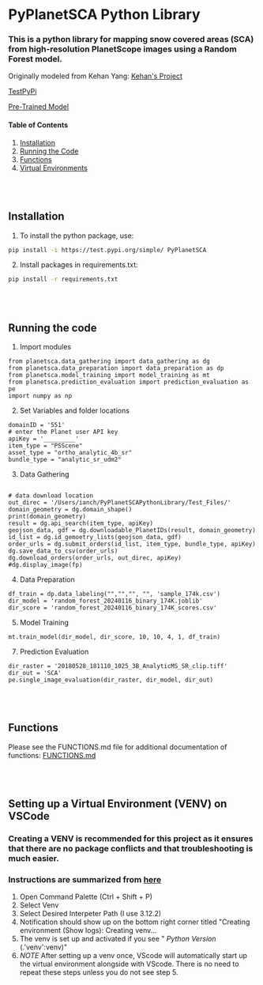 # PyPlanetSCA Python Library

### This is a python library for mapping snow covered areas (SCA) from high-resolution PlanetScope images using a Random Forest model. 

Originally modeled from Kehan Yang: 
[Kehan's Project](https://github.com/KehanGit/High_resolution_snow_cover_mapping/blob/main/01_download_planetscope_images.ipynb)

[TestPyPi](https://test.pypi.org/project/PyPlanetSCA/#description)

[Pre-Trained Model](https://huggingface.co/IanChiu333/PyPlanetSCA_Library)

#### Table of Contents <a name="table_of_contents"></a>
1. [Installation](#installation)
2. [Running the Code](#running)
3. [Functions](#functions)
4. [Virtual Environments](#VENV)

<br></br>
## Installation <a name="installation"></a>

1. To install the python package, use: 

```bash
pip install -i https://test.pypi.org/simple/ PyPlanetSCA
```

2. Install packages in requirements.txt:
```bash
pip install -r requirements.txt
```

<br></br>
## Running the code <a name="running"></a>

1. Import modules
```
from planetsca.data_gathering import data_gathering as dg
from planetsca.data_preparation import data_preparation as dp
from planetsca.model_training import model_training as mt
from planetsca.prediction_evaluation import prediction_evaluation as pe
import numpy as np
```

2. Set Variables and folder locations
```
domainID = '551'
# enter the Planet user API key
apiKey = '_________'
item_type = "PSScene"
asset_type = "ortho_analytic_4b_sr"
bundle_type = "analytic_sr_udm2"
```

3. Data Gathering
```

# data download location
out_direc = '/Users/ianch/PyPlanetSCAPythonLibrary/Test_Files/'
domain_geometry = dg.domain_shape()
print(domain_geometry)
result = dg.api_search(item_type, apiKey)
geojson_data, gdf = dg.downloadable_PlanetIDs(result, domain_geometry)
id_list = dg.id_gemoetry_lists(geojson_data, gdf)
order_urls = dg.submit_orders(id_list, item_type, bundle_type, apiKey)
dg.save_data_to_csv(order_urls)
dg.download_orders(order_urls, out_direc, apiKey)
#dg.display_image(fp)
```

4. Data Preparation
```
df_train = dp.data_labeling("","","", "", 'sample_174k.csv')
dir_model = 'random_forest_20240116_binary_174K.joblib'
dir_score = 'random_forest_20240116_binary_174K_scores.csv'
```

5. Model Training
``` 
mt.train_model(dir_model, dir_score, 10, 10, 4, 1, df_train)
```


7. Prediction Evaluation
```
dir_raster = '20180528_181110_1025_3B_AnalyticMS_SR_clip.tiff'
dir_out = 'SCA'
pe.single_image_evaluation(dir_raster, dir_model, dir_out)
```

<br></br>
## Functions <a name="functions"></a>
Please see the FUNCTIONS.md file for additional documentation of functions:
[FUNCTIONS.md](https://github.com/DSHydro/PyPlanetSCA-Python-Library/blob/main/FUNCTIONS.md)

<br></br>
## Setting up a Virtual Environment (VENV) on VSCode <a name="venv"></a>
### Creating a VENV is recommended for this project as it ensures that there are no package conflicts and that troubleshooting is much easier.
### Instructions are summarized from [here](https://code.visualstudio.com/docs/python/environments)

1. Open Command Palette (Ctrl + Shift + P)
2. Select Venv
3. Select Desired Interpeter Path (I use 3.12.2)
4. Notification should show up on the bottom right corner titled "Creating environment (Show logs): Creating venv...
5. The venv is set up and activated if you see " *Python Version* (.'venv':venv)"
6. *NOTE* After setting up a venv once, VScode will automatically start up the virtual environment alongside with VScode. There is no need to repeat these steps unless you do not see step 5. 

